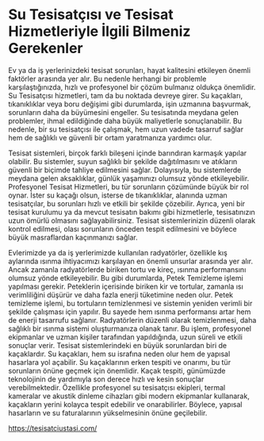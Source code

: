 # Su Tesisatçısı ve Tesisat Hizmetleriyle İlgili Bilmeniz Gerekenler
Ev ya da iş yerlerinizdeki tesisat sorunları, hayat kalitesini etkileyen önemli faktörler arasında yer alır. Bu nedenle herhangi bir problemle karşılaştığınızda, hızlı ve profesyonel bir çözüm bulmanız oldukça önemlidir. Su Tesisatçısı hizmetleri, tam da bu noktada devreye girer. Su kaçakları, tıkanıklıklar veya boru değişimi gibi durumlarda, işin uzmanına başvurmak, sorunların daha da büyümesini engeller. Su tesisatında meydana gelen problemler, ihmal edildiğinde daha büyük maliyetlerle sonuçlanabilir. Bu nedenle, bir su tesisatçısı ile çalışmak, hem uzun vadede tasarruf sağlar hem de sağlıklı ve güvenli bir ortam yaratmanıza yardımcı olur.

Tesisat sistemleri, birçok farklı bileşeni içinde barındıran karmaşık yapılar olabilir. Bu sistemler, suyun sağlıklı bir şekilde dağıtılmasını ve atıkların güvenli bir biçimde tahliye edilmesini sağlar. Dolayısıyla, bu sistemlerde meydana gelen aksaklıklar, günlük yaşamınızı olumsuz yönde etkileyebilir. Profesyonel Tesisat Hizmetleri, bu tür sorunların çözümünde büyük bir rol oynar. İster su kaçağı olsun, isterse de tıkanıklıklar, alanında uzman tesisatçılar, bu sorunları hızlı ve etkili bir şekilde çözebilir. Ayrıca, yeni bir tesisat kurulumu ya da mevcut tesisatın bakımı gibi hizmetlerle, tesisatınızın uzun ömürlü olmasını sağlayabilirsiniz. Tesisat sistemlerinizin düzenli olarak kontrol edilmesi, olası sorunların önceden tespit edilmesini ve böylece büyük masraflardan kaçınmanızı sağlar.

Evlerimizde ya da iş yerlerimizde kullanılan radyatörler, özellikle kış aylarında ısınma ihtiyacımızı karşılayan en önemli unsurlar arasında yer alır. Ancak zamanla radyatörlerde biriken tortu ve kireç, ısınma performansını olumsuz yönde etkileyebilir. Bu gibi durumlarda, Petek Temizleme işlemi yapılması gerekir. Peteklerin içerisinde biriken kir ve tortular, zamanla ısı verimliliğini düşürür ve daha fazla enerji tüketimine neden olur. Petek temizleme işlemi, bu tortuların temizlenmesi ve sistemin yeniden verimli bir şekilde çalışması için yapılır. Bu sayede hem ısınma performansı artar hem de enerji tasarrufu sağlanır. 
Radyatörlerin düzenli olarak temizlenmesi, daha sağlıklı bir ısınma sistemi oluşturmanıza olanak tanır. Bu işlem, profesyonel ekipmanlar ve uzman kişiler tarafından yapıldığında, uzun süreli ve etkili sonuçlar verir.
Tesisat sistemlerindeki en büyük sorunlardan biri de kaçaklardır. Su kaçakları, hem su israfına neden olur hem de yapısal hasarlara yol açabilir. Su kaçaklarının erken tespiti ve onarımı, bu tür sorunların önüne geçmek için önemlidir. Kaçak tespiti, günümüzde teknolojinin de yardımıyla son derece hızlı ve kesin sonuçlar verebilmektedir. Özellikle profesyonel su tesisatçısı ekipleri, termal kameralar ve akustik dinleme cihazları gibi modern ekipmanlar kullanarak, kaçakların yerini kolayca tespit edebilir ve onarabilirler. Böylece, yapısal hasarların ve su faturalarının yükselmesinin önüne geçilebilir.


https://tesisatciustasi.com/
